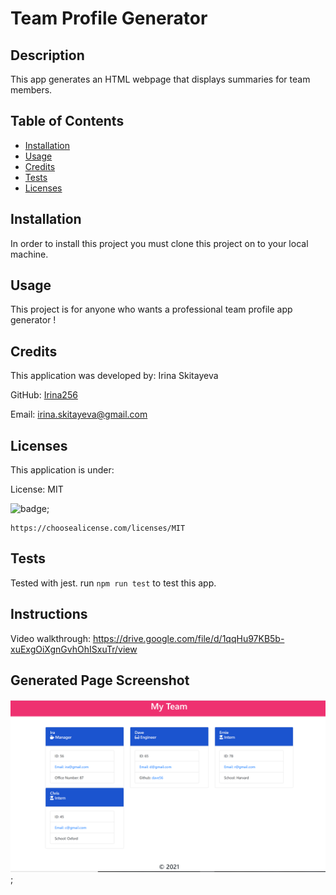 
# Team Profile Generator
## Description
This app generates an HTML webpage that displays summaries for team members.

## Table of Contents
  * [Installation](#installation)
  * [Usage](#usage)
  * [Credits](#credits)
  * [Tests](#tests)
  * [Licenses](#licenses)

## Installation
In order to install this project you must clone this project on to your local machine.

## Usage
  This project is for anyone who wants a professional team profile app generator !

## Credits
  This application was developed by: Irina Skitayeva

  GitHub: [Irina256](https://github.com/Irina256)

  Email:  [irina.skitayeva@gmail.com](irina.skitayeva@gmail.com)

## Licenses
  This application is under:

  License: MIT

  ![badge](https://img.shields.io/badge/license-MIT-blue);
  
  
    https://choosealicense.com/licenses/MIT

## Tests
  Tested with jest. run `npm run test` to test this app.



## Instructions
  Video walkthrough:
https://drive.google.com/file/d/1qqHu97KB5b-xuExgOiXgnGvhOhISxuTr/view

## Generated Page Screenshot
![image](https://github.com/Irina256/team-profile/blob/main/src/Team%20generator.png);

